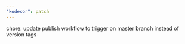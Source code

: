 ```yaml
---
"kodexor": patch
---
```


chore: update publish workflow to trigger on master branch instead of version tags
